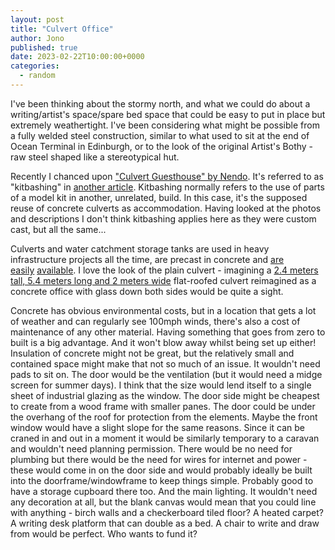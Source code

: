 ```yaml
---
layout: post
title: "Culvert Office"
author: Jono
published: true
date: 2023-02-22T10:00:00+0000
categories:
  - random
---
```

I've been thinking about the stormy north, and what we could do about a writing/artist's space/spare bed space that could be easy to put in place but extremely weathertight. I've been considering what might be possible from a fully welded steel construction, similar to what used to sit at the end of Ocean Terminal in Edinburgh, or to the look of the original Artist's Bothy - raw steel shaped like a stereotypical hut.

Recently I chanced upon ["Culvert Guesthouse" by Nendo](https://hypebeast.com/2022/7/culvert-guesthouse-nendo-architecture). It's referred to as "kitbashing" in [another article](https://www.metalocus.es/en/news/culvert-guesthouse-or-kitbashing-architecture-prefabricated-concrete-tubes-nendo). Kitbashing normally refers to the use of parts of a model kit in another, unrelated, build. In this case, it's the supposed reuse of concrete culverts as accommodation. Having looked at the photos and descriptions I don't think kitbashing applies here as they were custom cast, but all the same...

Culverts and water catchment storage tanks are used in heavy infrastructure projects all the time, are precast in concrete and [are easily](https://www.stantonprecast.co.uk/drainage-systems/aquaculvert/) [available](https://fpmccann.co.uk/portfolio-items/box-culverts/?portfolioCats=57). I love the look of the plain culvert - imagining a [2.4 meters tall, 5.4 meters long and 2 meters wide](https://fpmccann.co.uk/wp-content/uploads/2021/06/Box-Culverts-Portal-Frames_230222.pdf) flat-roofed culvert reimagined as a concrete office with glass down both sides would be quite a sight.

Concrete has obvious environmental costs, but in a location that gets a lot of weather and can regularly see 100mph winds, there's also a cost of maintenance of any other material. Having something that goes from zero to built is a big advantage. And it won't blow away whilst being set up either! Insulation of concrete might not be great, but the relatively small and contained space might make that not so much of an issue. It wouldn't need pads to sit on. The door would be the ventilation (but it would need a midge screen for summer days). I think that the size would lend itself to a single sheet of industrial glazing as the window. The door side might be cheapest to create from a wood frame with smaller panes. The door could be under the overhang of the roof for protection from the elements. Maybe the front window would have a slight slope for the same reasons. Since it can be craned in and out in a moment it would be similarly temporary to a caravan and wouldn't need planning permission. There would be no need for plumbing but there would be the need for wires for internet and power - these would come in on the door side and would probably ideally be built into the doorframe/windowframe to keep things simple. Probably good to have a storage cupboard there too. And the main lighting. It wouldn't need any decoration at all, but the blank canvas would mean that you could line with anything - birch walls and a checkerboard tiled floor? A heated carpet? A writing desk platform that can double as a bed. A chair to write and draw from would be perfect. Who wants to fund it?
